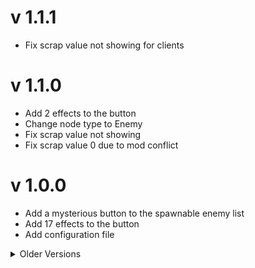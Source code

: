 # v 1.1.1

- Fix scrap value not showing for clients

# v 1.1.0

- Add 2 effects to the button
- Change node type to Enemy
- Fix scrap value not showing
- Fix scrap value 0 due to mod conflict

# v 1.0.0

- Add a mysterious button to the spawnable enemy list
- Add 17 effects to the button
- Add configuration file

<details>
  <summary>Older Versions</summary>
</details>
